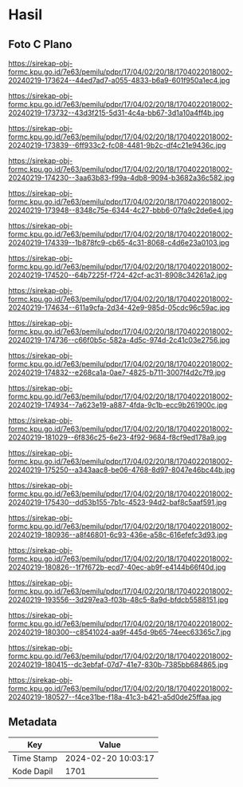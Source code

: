 # Hasil

## Foto C Plano

https://sirekap-obj-formc.kpu.go.id/7e63/pemilu/pdpr/17/04/02/20/18/1704022018002-20240219-173624--44ed7ad7-a055-4833-b6a9-601f950a1ec4.jpg

https://sirekap-obj-formc.kpu.go.id/7e63/pemilu/pdpr/17/04/02/20/18/1704022018002-20240219-173732--43d3f215-5d31-4c4a-bb67-3d1a10a4ff4b.jpg

https://sirekap-obj-formc.kpu.go.id/7e63/pemilu/pdpr/17/04/02/20/18/1704022018002-20240219-173839--6ff933c2-fc08-4481-9b2c-df4c21e9436c.jpg

https://sirekap-obj-formc.kpu.go.id/7e63/pemilu/pdpr/17/04/02/20/18/1704022018002-20240219-174230--3aa63b83-f99a-4db8-9094-b3682a36c582.jpg

https://sirekap-obj-formc.kpu.go.id/7e63/pemilu/pdpr/17/04/02/20/18/1704022018002-20240219-173948--8348c75e-6344-4c27-bbb6-07fa9c2de6e4.jpg

https://sirekap-obj-formc.kpu.go.id/7e63/pemilu/pdpr/17/04/02/20/18/1704022018002-20240219-174339--1b878fc9-cb65-4c31-8068-c4d6e23a0103.jpg

https://sirekap-obj-formc.kpu.go.id/7e63/pemilu/pdpr/17/04/02/20/18/1704022018002-20240219-174520--64b7225f-f724-42cf-ac31-8908c34261a2.jpg

https://sirekap-obj-formc.kpu.go.id/7e63/pemilu/pdpr/17/04/02/20/18/1704022018002-20240219-174634--611a9cfa-2d34-42e9-985d-05cdc96c59ac.jpg

https://sirekap-obj-formc.kpu.go.id/7e63/pemilu/pdpr/17/04/02/20/18/1704022018002-20240219-174736--c66f0b5c-582a-4d5c-974d-2c41c03e2756.jpg

https://sirekap-obj-formc.kpu.go.id/7e63/pemilu/pdpr/17/04/02/20/18/1704022018002-20240219-174832--e268ca1a-0ae7-4825-b711-3007f4d2c7f9.jpg

https://sirekap-obj-formc.kpu.go.id/7e63/pemilu/pdpr/17/04/02/20/18/1704022018002-20240219-174934--7a623e19-a887-4fda-9c1b-ecc9b261900c.jpg

https://sirekap-obj-formc.kpu.go.id/7e63/pemilu/pdpr/17/04/02/20/18/1704022018002-20240219-181029--6f836c25-6e23-4f92-9684-f8cf9ed178a9.jpg

https://sirekap-obj-formc.kpu.go.id/7e63/pemilu/pdpr/17/04/02/20/18/1704022018002-20240219-175250--a343aac8-be06-4768-8d97-8047e46bc44b.jpg

https://sirekap-obj-formc.kpu.go.id/7e63/pemilu/pdpr/17/04/02/20/18/1704022018002-20240219-175430--dd53b155-7b1c-4523-94d2-baf8c5aaf591.jpg

https://sirekap-obj-formc.kpu.go.id/7e63/pemilu/pdpr/17/04/02/20/18/1704022018002-20240219-180936--a8f46801-6c93-436e-a58c-616efefc3d93.jpg

https://sirekap-obj-formc.kpu.go.id/7e63/pemilu/pdpr/17/04/02/20/18/1704022018002-20240219-180826--1f7f672b-ecd7-40ec-ab9f-e4144b66f40d.jpg

https://sirekap-obj-formc.kpu.go.id/7e63/pemilu/pdpr/17/04/02/20/18/1704022018002-20240219-193556--3d297ea3-f03b-48c5-8a9d-bfdcb5588151.jpg

https://sirekap-obj-formc.kpu.go.id/7e63/pemilu/pdpr/17/04/02/20/18/1704022018002-20240219-180300--c8541024-aa9f-445d-9b65-74eec63365c7.jpg

https://sirekap-obj-formc.kpu.go.id/7e63/pemilu/pdpr/17/04/02/20/18/1704022018002-20240219-180415--dc3ebfaf-07d7-41e7-830b-7385bb684865.jpg

https://sirekap-obj-formc.kpu.go.id/7e63/pemilu/pdpr/17/04/02/20/18/1704022018002-20240219-180527--f4ce31be-f18a-41c3-b421-a5d0de25ffaa.jpg


## Metadata

| Key        | Value               |
| ---------- | ------------------- |
| Time Stamp | 2024-02-20 10:03:17 |
| Kode Dapil | 1701                |



